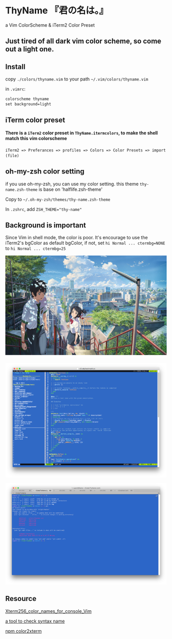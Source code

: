 # ThyName 『君の名は。』
a Vim ColorScheme & iTerm2 Color Preset

## Just tired of all dark vim color scheme, so come out a light one.

## Install

copy `./colors/thyname.vim` to your path `~/.vim/colors/thyname.vim` 

in `.vimrc`: 

```vim
colorscheme thyname
set background=light
```

## iTerm color preset
#### There is a `iTerm2` color preset in `ThyName.itermcolors`, to make the shell match this vim colorscheme

`iTerm2 => Preferances => profiles => Colors => Color Presets => import (file)` 

## oh-my-zsh color setting

if you use oh-my-zsh, you can use my color setting.
this theme `thy-name.zsh-theme` is base on 'halflife.zsh-theme'

Copy to `~/.oh-my-zsh/themes/thy-name.zsh-theme`

In `.zshrc`, add `ZSH_THEME="thy-name"`

## Background is important

Since Vim in shell mode, the color is poor. It's encourage to use the iTerm2's bgColor as default bgColor, if not, set 
`hi Normal ... ctermbg=NONE` to  `hi Normal ... ctermbg=25`


![](https://github.com/rupertqin/ThyName/blob/master/img/thyname.jpg)

![](https://github.com/rupertqin/ThyName/blob/master/img/1.png)


![](https://github.com/rupertqin/ThyName/blob/master/img/2.png)


## Resource

[Xterm256_color_names_for_console_Vim](http://vim.wikia.com/wiki/Xterm256_color_names_for_console_Vim)

[a tool to check syntax name](http://bytefluent.com/vivify/)

[npm color2xterm](https://www.npmjs.com/package/color2xterm)